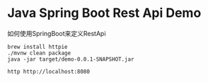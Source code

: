 Java Spring Boot Rest Api Demo
==============================

如何使用SpringBoot来定义RestApi

```
brew install httpie
./mvnw clean package
java -jar target/demo-0.0.1-SNAPSHOT.jar
```

```
http http://localhost:8080
```
